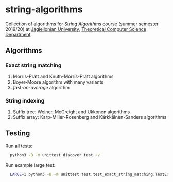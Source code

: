 # string-algorithms
Collection of algorithms for _String Algorithms_ course (summer semester 2019/20) at [Jagiellonian University](https://uj.edu.pl), [Theoretical Computer Science Department](https://tcs.uj.edu.pl).

## Algorithms

### Exact string matching
1. Morris-Pratt and Knuth-Morris-Pratt algorithms
2. Boyer-Moore algorithm with many variants
3. _fast-on-average_ algorithm

### String indexing
1. Suffix tree: Weiner, McCreight and Ukkonen algorithms
2. Suffix array: Karp-Miller-Rosenberg and Kärkkäinen-Sanders algorithms

## Testing

Run all tests:
```bash
  python3 -B -m unittest discover test -v
```

Run example large test:
```bash
  LARGE=1 python3 -B -m unittest test.test_exact_string_matching.TestExactStringMatching.test_random_exact_string_matching -v
```
